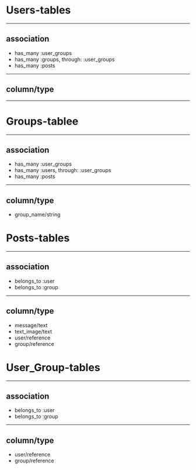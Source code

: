 # Users-tables
___
## association
- has_many :user_groups
- has_many :groups, through: :user_groups
- has_many :posts
___
## column/type
___

# Groups-tablee
___
## association
- has_many :user_groups
- has_many :users, through: :user_groups
- has_many :posts
___
## column/type
- group_name/string

# Posts-tables
___
## association
- belongs_to :user
- belongs_to :group
___
## column/type
- message/text
- text_image/text
- user/reference
- group/reference

# User_Group-tables
___
## association
- belongs_to :user
- belongs_to :group
___
## column/type
- user/reference
- group/reference
